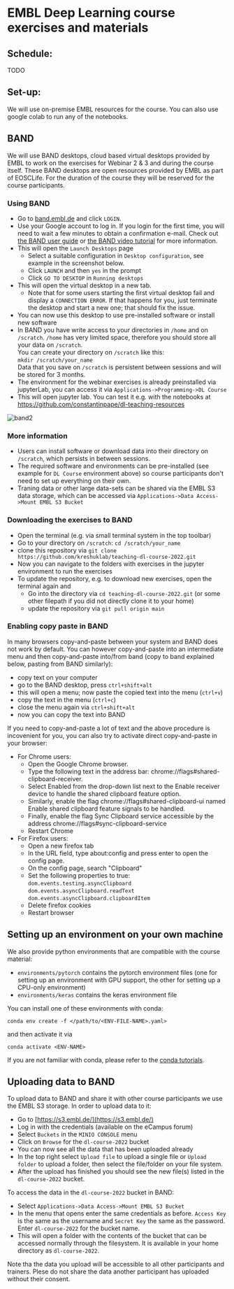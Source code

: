 # EMBL Deep Learning course exercises and materials

## Schedule:

TODO

## Set-up:

We will use on-premise EMBL resources for the course. You can also use google colab to run any of the notebooks.

## BAND

We will use BAND desktops, cloud based virtual desktops provided by EMBL to work on the exercises for Webinar 2 & 3 and during the course itself. 
These BAND desktops are open resources provided by EMBL as part of EOSCLife. For the duration of the course they will be reserved for the course participants.

### Using BAND

- Go to [band.embl.de](https://band.embl.de/#/eosc-landingpage) and click `LOGIN`.
- Use your Google account to log in. If you login for the first time, you will need to wait a few minutes to obtain a confirmation e-mail. Check out [the BAND user guide](https://docs.google.com/document/d/1TZBUsNIciGMH_g4aFj2Lu_upISxh5TV9FBMrvNDWmc8/edit) or [the BAND video tutorial](https://drive.google.com/file/d/11pbF70auGyWF-1ir2XUGM8fgiY7ETxP8/view) for more information.
- This will open the `Launch Desktops` page
    - Select a suitable configuration in `Desktop configuration`, see example in the screenshot below.
    - Click `LAUNCH` and then `yes` in the prompt
    - Click `GO TO DESKTOP` in `Running desktops`
- This will open the virtual desktop in a new tab.
    - Note that for some users starting the first virtual desktop fail and display a `CONNECTION ERROR`. If that happens for you, just terminate the desktop and start a new one; that should fix the issue.  
- You can now use this desktop to use pre-installed software or install new software
- In BAND you have write access to your directories in `/home` and on `/scratch`. `/home` has very limited space, therefore you should store all your data on `/scratch`.  
You can create your directory on `/scratch` like this:  
`mkdir /scratch/your_name`  
Data that you save on `/scratch` is persistent between sessions and will be stored for 3 months.  
- The environment for the webinar exercises is already preinstalled via jupyterLab, you can access it via `Applications->Programming->DL Course`
- This will open jupyter lab. You can test it e.g. with the notebooks at https://github.com/constantinpape/dl-teaching-resources

![band2](https://user-images.githubusercontent.com/4263537/134918656-884239a9-2951-4adb-8fad-8c4c883a65ce.png)

### More information

- Users can install software or download data into their directory on `/scratch`, which persists in between sessions.
- The required software and environments can be pre-installed (see example for `DL Course` environment above) so course participants don't need to set up everything on their own.
- Traning data or other large data-sets can be shared via the EMBL S3 data storage, which can be accessed via `Applications->Data Access->Mount EMBL S3 Bucket`

### Downloading the exercises to BAND

- Open the terminal (e.g. via small terminal system in the top toolbar)
- Go to your directory on `/scratch`: `cd /scratch/your_name`
- clone this repository via `git clone https://github.com/kreshuklab/teaching-dl-course-2022.git`
- Now you can navigate to the folders with exercises in the jupyter environment to run the exercises
- To update the repository, e.g. to download new exercises, open the terminal again and
    - Go into the directory via `cd teaching-dl-course-2022.git` (or some other filepath if you did not directly clone it to your home)
    - update the repository via `git pull origin main`

### Enabling copy paste in BAND

In many browsers copy-and-paste between your system and BAND does not work by default. You can however copy-and-paste into an intermediate menu and then copy-and-paste into/from band (copy to band explained below, pasting from BAND similarly):
- copy text on your computer
- go to the BAND desktop, press `ctrl+shift+alt`
- this will open a menu; now paste the copied text into the menu (`ctrl+v`)
- copy the text in the menu (`ctrl+c`)
- close the menu again via `ctrl+shift+alt`
- now you can copy the text into BAND

If you need to copy-and-paste a lot of text and the above procedure is incovenient for you, you can also try to activate direct copy-and-paste in your browser:
- For Chrome users:
    - Open the Google Chrome browser.
    - Type the following text in the address bar: chrome://flags#shared-clipboard-receiver.
    - Select Enabled from the drop-down list next to the Enable receiver device to handle the shared clipboard feature option.
    - Similarly, enable the flag chrome://flags#shared-clipboard-ui named Enable shared clipboard feature signals to be handled.
    - Finally, enable the flag Sync Clipboard service accessible by the address chrome://flags#sync-clipboard-service
    - Restart Chrome
- For Firefox users:
    - Open a new firefox tab
    - In the URL field, type about:config and press enter to open the config page.
    - On the config page, search "Clipboard"
    - Set the following properties to true:  
    `dom.events.testing.asyncClipboard` 
    `dom.events.asyncClipboard.readText`  
    `dom.events.asyncClipboard.clipboardItem`  
    - Delete firefox cookies
    - Restart browser


## Setting up an environment on your own machine

We also provide python environments that are compatible with the course material:
- `environments/pytorch` contains the pytorch environment files (one for setting up an environment with GPU support, the other for setting up a CPU-only environment)
- `environments/keras` contains the keras environment file

You can install one of these environments with conda:
```
conda env create -f </path/to/<ENV-FILE-NAME>.yaml>
```
and then activate it via
```
conda activate <ENV-NAME>
```
If you are not familiar with conda, please refer to the [conda tutorials](https://docs.conda.io/projects/conda/en/latest/user-guide/getting-started.html).

## Uploading data to BAND

To upload data to BAND and share it with other course participants we use the EMBL S3 storage. In order to upload data to it:
- Go to [https://s3.embl.de/](https://s3.embl.de/)
- Log in with the credentials (available on the eCampus forum)
- Select `Buckets` in the `MINIO CONSOLE` menu
- Click on `Browse` for the `dl-course-2022` bucket
- You can now see all the data that has been uploaded already
- In the top right select `Upload file` to upload a single file or `Upload folder` to upload a folder, then select the file/folder on your file system.
- After the upload has finished you should see the new file(s) listed in the `dl-course-2022` bucket.

To access the data in the `dl-course-2022` bucket in BAND:
- Select `Applications->Data Access->Mount EMBL S3 Bucket`
- In the menu that opens enter the same credentials as before. `Access Key` is the same as the username and `Secret Key` the same as the password. Enter `dl-course-2022` for the bucket name.
- This will open a folder with the contents of the bucket that can be accessed normally through the filesystem. It is available in your home directory as `dl-course-2022`.

Note tha the data you upload will be accessible to all other participants and trainers.
Plese do not share the data another participant has uploaded without their consent.
